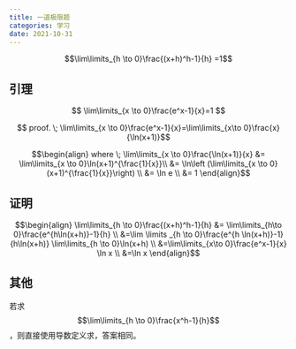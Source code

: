 ```yaml
---
title: 一道极限题
categories: 学习
date: 2021-10-31
---
```


$$\lim\limits_{h \to 0}\frac{(x+h)^h-1}{h} =1$$



## 引理

$$ \lim\limits_{x \to 0}\frac{e^x-1}{x}=1 $$

$$ proof. \; \lim\limits_{x \to 0}\frac{e^x-1}{x}=\lim\limits_{x\to 0}\frac{x}{\ln(x+1)}$$ 

$$\begin{align}
where \; \lim\limits_{x \to 0}\frac{\ln(x+1)}{x} &=  \lim\limits_{x \to 0}\ln(x+1)^{\frac{1}{x}}\\
&= \ln\left (\lim\limits_{x \to 0}(x+1)^{\frac{1}{x}}\right) \\
&= \ln e \\
&= 1
\end{align}$$

## 证明

$$\begin{align}
\lim\limits_{h \to 0}\frac{(x+h)^h-1}{h} &= \lim\limits_{h\to 0}\frac{e^{h\ln(x+h)}-1}{h} \\
&=\lim \limits _{h \to 0}\frac{e^{h \ln(x+h)}-1}{h\ln(x+h)} \lim\limits_{h \to 0}\ln(x+h) \\
&=\lim\limits_{x\to 0}\frac{e^x-1}{x} \ln x \\
&=\ln x
\end{align}$$

## 其他

若求$$\lim\limits_{h \to 0}\frac{x^h-1}{h}$$，则直接使用导数定义求，答案相同。

